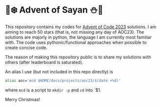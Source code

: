 # 🎄❄️ Advent of Sayan ⛄🔔

This repository contains my codes for [Advent of Code 2023](https://adventofcode.com/2023) solutions.
I am aiming to reach 50 stars (that is, not missing any day of AOC23).
The solutions are majorly in python, the language I am currently most familiar with.
The code uses pythonic/functional approaches when possible to create concise code.

The reason of making this repository public is to share my solutions with others (after leaderboard is saturated).

An alias I use (but not included in this repo directly) is

```bash
alias aoc='mcd $HOME/docs/projects/aoc23/$(date +%d)'
```

where `mcd` is a script to `mkdir -p` and `cd` into `$1.

Merry Christmas!
